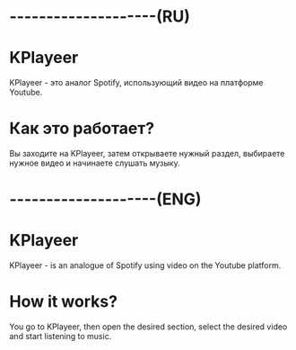 # --------------------(RU)
# KPlayeer
KPlayeer - это аналог Spotify, использующий видео на платформе Youtube.
# Как это работает?
Вы заходите на KPlayeer, затем открываете нужный раздел, выбираете нужное видео и начинаете слушать музыку.
# --------------------(ENG)
# KPlayeer
KPlayeer - is an analogue of Spotify using video on the Youtube platform.
# How it works?
You go to KPlayeer, then open the desired section, select the desired video and start listening to music.
